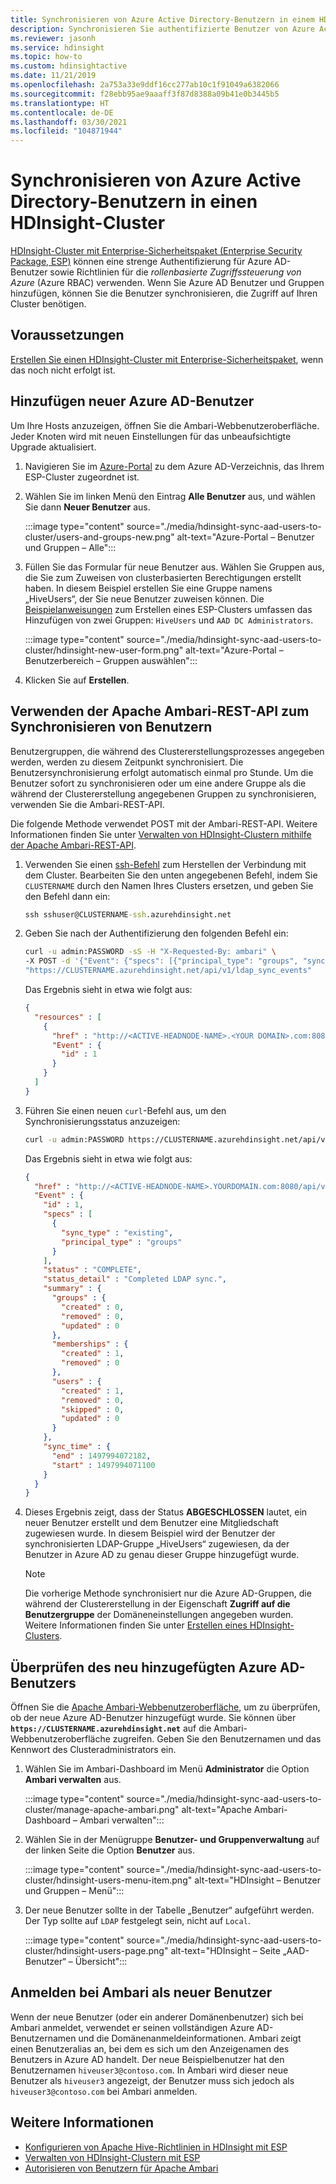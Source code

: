 ```yaml
---
title: Synchronisieren von Azure Active Directory-Benutzern in einem HDInsight-Cluster
description: Synchronisieren Sie authentifizierte Benutzer von Azure Active Directory in einen HDInsight-Cluster.
ms.reviewer: jasonh
ms.service: hdinsight
ms.topic: how-to
ms.custom: hdinsightactive
ms.date: 11/21/2019
ms.openlocfilehash: 2a753a33e9ddf16cc277ab10c1f91049a6382066
ms.sourcegitcommit: f28ebb95ae9aaaff3f87d8388a09b41e0b3445b5
ms.translationtype: HT
ms.contentlocale: de-DE
ms.lasthandoff: 03/30/2021
ms.locfileid: "104871944"
---
```

# <a name="synchronize-azure-active-directory-users-to-an-hdinsight-cluster"></a>Synchronisieren von Azure Active Directory-Benutzern in einen HDInsight-Cluster

[HDInsight-Cluster mit Enterprise-Sicherheitspaket (Enterprise Security Package, ESP)](./domain-joined/hdinsight-security-overview.md) können eine strenge Authentifizierung für Azure AD-Benutzer sowie Richtlinien für die *rollenbasierte Zugriffssteuerung von Azure* (Azure RBAC) verwenden. Wenn Sie Azure AD Benutzer und Gruppen hinzufügen, können Sie die Benutzer synchronisieren, die Zugriff auf Ihren Cluster benötigen.

## <a name="prerequisites"></a>Voraussetzungen

[Erstellen Sie einen HDInsight-Cluster mit Enterprise-Sicherheitspaket](./domain-joined/apache-domain-joined-configure-using-azure-adds.md), wenn das noch nicht erfolgt ist.

## <a name="add-new-azure-ad-users"></a>Hinzufügen neuer Azure AD-Benutzer

Um Ihre Hosts anzuzeigen, öffnen Sie die Ambari-Webbenutzeroberfläche. Jeder Knoten wird mit neuen Einstellungen für das unbeaufsichtigte Upgrade aktualisiert.

1. Navigieren Sie im [Azure-Portal](https://portal.azure.com) zu dem Azure AD-Verzeichnis, das Ihrem ESP-Cluster zugeordnet ist.

2. Wählen Sie im linken Menü den Eintrag **Alle Benutzer** aus, und wählen Sie dann **Neuer Benutzer** aus.

    :::image type="content" source="./media/hdinsight-sync-aad-users-to-cluster/users-and-groups-new.png" alt-text="Azure-Portal – Benutzer und Gruppen – Alle":::

3. Füllen Sie das Formular für neue Benutzer aus. Wählen Sie Gruppen aus, die Sie zum Zuweisen von clusterbasierten Berechtigungen erstellt haben. In diesem Beispiel erstellen Sie eine Gruppe namens „HiveUsers“, der Sie neue Benutzer zuweisen können. Die [Beispielanweisungen](./domain-joined/apache-domain-joined-configure-using-azure-adds.md) zum Erstellen eines ESP-Clusters umfassen das Hinzufügen von zwei Gruppen: `HiveUsers` und `AAD DC Administrators`.

    :::image type="content" source="./media/hdinsight-sync-aad-users-to-cluster/hdinsight-new-user-form.png" alt-text="Azure-Portal – Benutzerbereich – Gruppen auswählen":::

4. Klicken Sie auf **Erstellen**.

## <a name="use-the-apache-ambari-rest-api-to-synchronize-users"></a>Verwenden der Apache Ambari-REST-API zum Synchronisieren von Benutzern

Benutzergruppen, die während des Clustererstellungsprozesses angegeben werden, werden zu diesem Zeitpunkt synchronisiert. Die Benutzersynchronisierung erfolgt automatisch einmal pro Stunde. Um die Benutzer sofort zu synchronisieren oder um eine andere Gruppe als die während der Clustererstellung angegebenen Gruppen zu synchronisieren, verwenden Sie die Ambari-REST-API.

Die folgende Methode verwendet POST mit der Ambari-REST-API. Weitere Informationen finden Sie unter [Verwalten von HDInsight-Clustern mithilfe der Apache Ambari-REST-API](hdinsight-hadoop-manage-ambari-rest-api.md).

1. Verwenden Sie einen [ssh-Befehl](hdinsight-hadoop-linux-use-ssh-unix.md) zum Herstellen der Verbindung mit dem Cluster. Bearbeiten Sie den unten angegebenen Befehl, indem Sie `CLUSTERNAME` durch den Namen Ihres Clusters ersetzen, und geben Sie den Befehl dann ein:

    ```cmd
    ssh sshuser@CLUSTERNAME-ssh.azurehdinsight.net
    ```

1. Geben Sie nach der Authentifizierung den folgenden Befehl ein:

    ```bash
    curl -u admin:PASSWORD -sS -H "X-Requested-By: ambari" \
    -X POST -d '{"Event": {"specs": [{"principal_type": "groups", "sync_type": "existing"}]}}' \
    "https://CLUSTERNAME.azurehdinsight.net/api/v1/ldap_sync_events"
    ```

    Das Ergebnis sieht in etwa wie folgt aus:

    ```json
    {
      "resources" : [
        {
          "href" : "http://<ACTIVE-HEADNODE-NAME>.<YOUR DOMAIN>.com:8080/api/v1/ldap_sync_events/1",
          "Event" : {
            "id" : 1
          }
        }
      ]
    }
    ```

1. Führen Sie einen neuen `curl`-Befehl aus, um den Synchronisierungsstatus anzuzeigen:

    ```bash
    curl -u admin:PASSWORD https://CLUSTERNAME.azurehdinsight.net/api/v1/ldap_sync_events/1
    ```

    Das Ergebnis sieht in etwa wie folgt aus:

    ```json
    {
      "href" : "http://<ACTIVE-HEADNODE-NAME>.YOURDOMAIN.com:8080/api/v1/ldap_sync_events/1",
      "Event" : {
        "id" : 1,
        "specs" : [
          {
            "sync_type" : "existing",
            "principal_type" : "groups"
          }
        ],
        "status" : "COMPLETE",
        "status_detail" : "Completed LDAP sync.",
        "summary" : {
          "groups" : {
            "created" : 0,
            "removed" : 0,
            "updated" : 0
          },
          "memberships" : {
            "created" : 1,
            "removed" : 0
          },
          "users" : {
            "created" : 1,
            "removed" : 0,
            "skipped" : 0,
            "updated" : 0
          }
        },
        "sync_time" : {
          "end" : 1497994072182,
          "start" : 1497994071100
        }
      }
    }
    ```

1. Dieses Ergebnis zeigt, dass der Status **ABGESCHLOSSEN** lautet, ein neuer Benutzer erstellt und dem Benutzer eine Mitgliedschaft zugewiesen wurde. In diesem Beispiel wird der Benutzer der synchronisierten LDAP-Gruppe „HiveUsers“ zugewiesen, da der Benutzer in Azure AD zu genau dieser Gruppe hinzugefügt wurde.

    > [!NOTE]  
    > Die vorherige Methode synchronisiert nur die Azure AD-Gruppen, die während der Clustererstellung in der Eigenschaft **Zugriff auf die Benutzergruppe** der Domäneneinstellungen angegeben wurden. Weitere Informationen finden Sie unter [Erstellen eines HDInsight-Clusters](./domain-joined/apache-domain-joined-configure-using-azure-adds.md).

## <a name="verify-the-newly-added-azure-ad-user"></a>Überprüfen des neu hinzugefügten Azure AD-Benutzers

Öffnen Sie die [Apache Ambari-Webbenutzeroberfläche](hdinsight-hadoop-manage-ambari.md), um zu überprüfen, ob der neue Azure AD-Benutzer hinzugefügt wurde. Sie können über **`https://CLUSTERNAME.azurehdinsight.net`** auf die Ambari-Webbenutzeroberfläche zugreifen. Geben Sie den Benutzernamen und das Kennwort des Clusteradministrators ein.

1. Wählen Sie im Ambari-Dashboard im Menü **Administrator** die Option **Ambari verwalten** aus.

    :::image type="content" source="./media/hdinsight-sync-aad-users-to-cluster/manage-apache-ambari.png" alt-text="Apache Ambari-Dashboard – Ambari verwalten":::

2. Wählen Sie in der Menügruppe **Benutzer- und Gruppenverwaltung** auf der linken Seite die Option **Benutzer** aus.

    :::image type="content" source="./media/hdinsight-sync-aad-users-to-cluster/hdinsight-users-menu-item.png" alt-text="HDInsight – Benutzer und Gruppen – Menü":::

3. Der neue Benutzer sollte in der Tabelle „Benutzer“ aufgeführt werden. Der Typ sollte auf `LDAP` festgelegt sein, nicht auf `Local`.

    :::image type="content" source="./media/hdinsight-sync-aad-users-to-cluster/hdinsight-users-page.png" alt-text="HDInsight – Seite „AAD-Benutzer“ – Übersicht":::

## <a name="log-in-to-ambari-as-the-new-user"></a>Anmelden bei Ambari als neuer Benutzer

Wenn der neue Benutzer (oder ein anderer Domänenbenutzer) sich bei Ambari anmeldet, verwendet er seinen vollständigen Azure AD-Benutzernamen und die Domänenanmeldeinformationen.  Ambari zeigt einen Benutzeralias an, bei dem es sich um den Anzeigenamen des Benutzers in Azure AD handelt.
Der neue Beispielbenutzer hat den Benutzernamen `hiveuser3@contoso.com`. In Ambari wird dieser neue Benutzer als `hiveuser3` angezeigt, der Benutzer muss sich jedoch als `hiveuser3@contoso.com` bei Ambari anmelden.

## <a name="see-also"></a>Weitere Informationen

* [Konfigurieren von Apache Hive-Richtlinien in HDInsight mit ESP](./domain-joined/apache-domain-joined-run-hive.md)
* [Verwalten von HDInsight-Clustern mit ESP](./domain-joined/apache-domain-joined-manage.md)
* [Autorisieren von Benutzern für Apache Ambari](hdinsight-authorize-users-to-ambari.md)